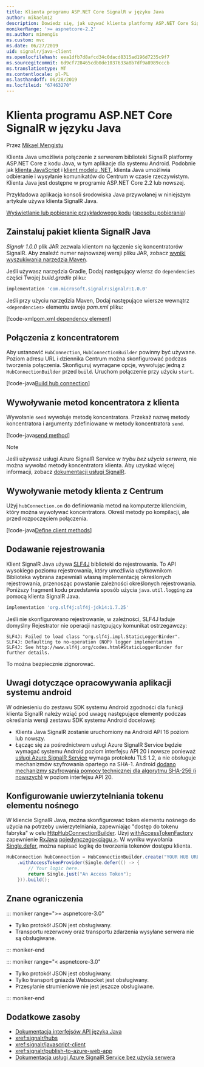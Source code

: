 ```yaml
---
title: Klienta programu ASP.NET Core SignalR w języku Java
author: mikaelm12
description: Dowiedz się, jak używać klienta platformy ASP.NET Core SignalR w języku Java.
monikerRange: '>= aspnetcore-2.2'
ms.author: mimengis
ms.custom: mvc
ms.date: 06/27/2019
uid: signalr/java-client
ms.openlocfilehash: eea1dfb7d8afcd34c0dacd8315ad196d7235c9f7
ms.sourcegitcommit: 6d9cf728465cdb0de1037633a8b7df9a8989cccb
ms.translationtype: MT
ms.contentlocale: pl-PL
ms.lasthandoff: 06/28/2019
ms.locfileid: "67463270"
---
```

# <a name="aspnet-core-signalr-java-client"></a>Klienta programu ASP.NET Core SignalR w języku Java

Przez [Mikael Mengistu](https://twitter.com/MikaelM_12)

Klienta Java umożliwia połączenie z serwerem biblioteki SignalR platformy ASP.NET Core z kodu Java, w tym aplikacje dla systemu Android. Podobnie jak [klienta JavaScript](xref:signalr/javascript-client) i [klient modelu .NET](xref:signalr/dotnet-client), klienta Java umożliwia odbieranie i wysyłanie komunikatów do Centrum w czasie rzeczywistym. Klienta Java jest dostępne w programie ASP.NET Core 2.2 lub nowszej.

Przykładowa aplikacja konsoli środowiska Java przywołanej w niniejszym artykule używa klienta SignalR Java.

[Wyświetlanie lub pobieranie przykładowego kodu](https://github.com/aspnet/AspNetCore.Docs/tree/master/aspnetcore/signalr/java-client/sample) ([sposobu pobierania](xref:index#how-to-download-a-sample))

## <a name="install-the-signalr-java-client-package"></a>Zainstaluj pakiet klienta SignalR Java

*Signalr 1.0.0* plik JAR zezwala klientom na łączenie się koncentratorów SignalR. Aby znaleźć numer najnowszej wersji pliku JAR, zobacz [wyniki wyszukiwania narzędzia Maven](https://search.maven.org/search?q=g:com.microsoft.signalr%20AND%20a:signalr).

Jeśli używasz narzędzia Gradle, Dodaj następujący wiersz do `dependencies` części Twojej *build.gradle* pliku:

```gradle
implementation 'com.microsoft.signalr:signalr:1.0.0'
```

Jeśli przy użyciu narzędzia Maven, Dodaj następujące wiersze wewnątrz `<dependencies>` elementu swoje *pom.xml* pliku:

[!code-xml[pom.xml dependency element](java-client/sample/pom.xml?name=snippet_dependencyElement)]

## <a name="connect-to-a-hub"></a>Połączenia z koncentratorem

Aby ustanowić `HubConnection`, `HubConnectionBuilder` powinny być używane. Poziom adresu URL i dziennika Centrum można skonfigurować podczas tworzenia połączenia. Skonfiguruj wymagane opcje, wywołując jedną z `HubConnectionBuilder` przed `build`. Uruchom połączenie przy użyciu `start`.

[!code-java[Build hub connection](java-client/sample/src/main/java/Chat.java?range=16-17)]

## <a name="call-hub-methods-from-client"></a>Wywoływanie metod koncentratora z klienta

Wywołanie `send` wywołuje metodę koncentratora. Przekaż nazwę metody koncentratora i argumenty zdefiniowane w metody koncentratora `send`.

[!code-java[send method](java-client/sample/src/main/java/Chat.java?range=28)]

> [!NOTE]
> Jeśli używasz usługi Azure SignalR Service w *trybu bez użycia serwera*, nie można wywołać metody koncentratora klienta. Aby uzyskać więcej informacji, zobacz [dokumentacji usługi SignalR](/azure/azure-signalr/signalr-concept-serverless-development-config).

## <a name="call-client-methods-from-hub"></a>Wywoływanie metody klienta z Centrum

Użyj `hubConnection.on` do definiowania metod na komputerze klienckim, który można wywoływać koncentratora. Określ metody po kompilacji, ale przed rozpoczęciem połączenia.

[!code-java[Define client methods](java-client/sample/src/main/java/Chat.java?range=19-21)]

## <a name="add-logging"></a>Dodawanie rejestrowania

Klient SignalR Java używa [SLF4J](https://www.slf4j.org/) biblioteki do rejestrowania. To API wysokiego poziomu rejestrowania, który umożliwia użytkownikom Biblioteka wybrana zapewniali własną implementację określonych rejestrowania, przenosząc powstanie zależności określonych rejestrowania. Poniższy fragment kodu przedstawia sposób użycia `java.util.logging` za pomocą klienta SignalR Java.

```gradle
implementation 'org.slf4j:slf4j-jdk14:1.7.25'
```

Jeśli nie skonfigurowano rejestrowanie, w zależności, SLF4J ładuje domyślny Rejestrator nie operacji następujący komunikat ostrzegawczy:

```
SLF4J: Failed to load class "org.slf4j.impl.StaticLoggerBinder".
SLF4J: Defaulting to no-operation (NOP) logger implementation
SLF4J: See http://www.slf4j.org/codes.html#StaticLoggerBinder for further details.
```

To można bezpiecznie zignorować.

## <a name="android-development-notes"></a>Uwagi dotyczące opracowywania aplikacji systemu android

W odniesieniu do zestawu SDK systemu Android zgodności dla funkcji klienta SignalR należy wziąć pod uwagę następujące elementy podczas określania wersji zestawu SDK systemu Android docelowej:

* Klienta Java SignalR zostanie uruchomiony na Android API 16 poziom lub nowszy.
* Łącząc się za pośrednictwem usługi Azure SignalR Service będzie wymagać systemu Android poziom interfejsu API 20 i nowsze ponieważ [usługi Azure SignalR Service](/azure/azure-signalr/signalr-overview) wymaga protokołu TLS 1.2, a nie obsługuje mechanizmów szyfrowania opartego na SHA-1. Android [dodano mechanizmy szyfrowania pomocy technicznej dla algorytmu SHA-256 (i nowszych)](https://developer.android.com/reference/javax/net/ssl/SSLSocket) w poziom interfejsu API 20.

## <a name="configure-bearer-token-authentication"></a>Konfigurowanie uwierzytelniania tokenu elementu nośnego

W kliencie SignalR Java, można skonfigurować token elementu nośnego do użycia na potrzeby uwierzytelniania, zapewniając "dostęp do tokenu fabryka" w celu [HttpHubConnectionBuilder](/java/api/com.microsoft.signalr._http_hub_connection_builder?view=aspnet-signalr-java). Użyj [withAccessTokenFactory](/java/api/com.microsoft.signalr._http_hub_connection_builder.withaccesstokenprovider?view=aspnet-signalr-java#com_microsoft_signalr__http_hub_connection_builder_withAccessTokenProvider_Single_String__) zapewnienie [RxJava](https://github.com/ReactiveX/RxJava) [pojedynczego\<ciągu >](http://reactivex.io/documentation/single.html). W wyniku wywołania [Single.defer](http://reactivex.io/RxJava/javadoc/io/reactivex/Single.html#defer-java.util.concurrent.Callable-), można napisać logikę do tworzenia tokenów dostępu klienta.

```java
HubConnection hubConnection = HubConnectionBuilder.create("YOUR HUB URL HERE")
    .withAccessTokenProvider(Single.defer(() -> {
        // Your logic here.
        return Single.just("An Access Token");
    })).build();
```

## <a name="known-limitations"></a>Znane ograniczenia

::: moniker range=">= aspnetcore-3.0"

* Tylko protokół JSON jest obsługiwany.
* Transportu rezerwowy oraz transportu zdarzenia wysyłane serwera nie są obsługiwane.

::: moniker-end

::: moniker range="< aspnetcore-3.0"

* Tylko protokół JSON jest obsługiwany.
* Tylko transport gniazda Websocket jest obsługiwany.
* Przesyłanie strumieniowe nie jest jeszcze obsługiwane.

::: moniker-end

## <a name="additional-resources"></a>Dodatkowe zasoby

* [Dokumentacja interfejsów API języka Java](/java/api/com.microsoft.signalr?view=aspnet-signalr-java)
* <xref:signalr/hubs>
* <xref:signalr/javascript-client>
* <xref:signalr/publish-to-azure-web-app>
* [Dokumentacja usługi Azure SignalR Service bez użycia serwera](/azure/azure-signalr/signalr-concept-serverless-development-config)
